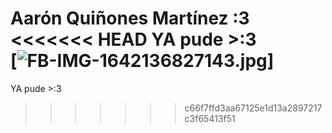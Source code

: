 Aarón Quiñones Martínez :3  
<<<<<<< HEAD
YA pude >:3  
[![FB-IMG-1642136827143.jpg]()]
=======
YA pude >:3

>>>>>>> c66f7ffd3aa67125e1d13a2897217c3f65413f51
